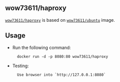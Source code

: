 

## wow73611/haproxy

[`wow73611/haproxy`](https://index.docker.io/u/wow73611/haproxy) is based on [`wow73611/ubuntu`](https://index.docker.io/u/wow73611/ubuntu) image.


## Usage

- Run the following command:

        docker run -d -p 8080:80 wow73611/haproxy

- Testing:

        Use browser into `http://127.0.0.1:8080`


